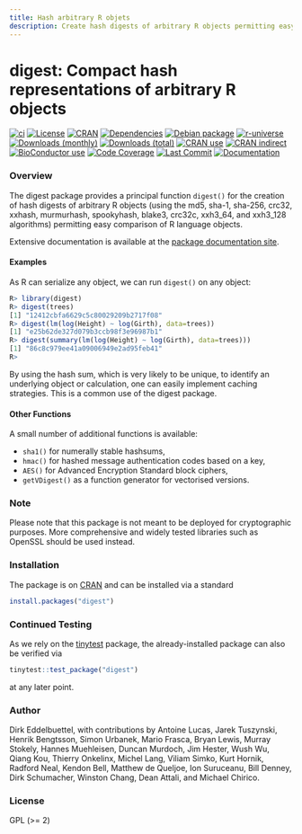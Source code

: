 ```yaml
---
title: Hash arbitrary R objets
description: Create hash digests of arbitrary R objects permitting easy comparison of R language objects.
---
```


# digest: Compact hash representations of arbitrary R objects

[![ci](https://github.com/eddelbuettel/digest/workflows/ci/badge.svg)](https://github.com/eddelbuettel/digest/actions?query=workflow%3Aci)
[![License](http://img.shields.io/badge/license-GPL%20%28%3E=%202%29-brightgreen.svg?style=flat)](http://www.gnu.org/licenses/gpl-2.0.html)
[![CRAN](https://www.r-pkg.org/badges/version/digest)](https://cran.r-project.org/package=digest)
[![Dependencies](https://tinyverse.netlify.app/badge/digest)](https://cran.r-project.org/package=digest)
[![Debian package](https://img.shields.io/debian/v/r-cran-digest/sid?color=green)](https://packages.debian.org/sid/r-cran-digest)
[![r-universe](https://eddelbuettel.r-universe.dev/badges/digest)](https://eddelbuettel.r-universe.dev/digest)
[![Downloads (monthly)](https://cranlogs.r-pkg.org/badges/digest?color=brightgreen)](https://www.r-pkg.org:443/pkg/digest)
[![Downloads (total)](https://cranlogs.r-pkg.org/badges/grand-total/digest?color=brightgreen)](https://www.r-pkg.org:443/pkg/digest)
[![CRAN use](https://jangorecki.gitlab.io/rdeps/digest/CRAN_usage.svg?sanitize=true)](https://cran.r-project.org/package=digest)
[![CRAN indirect](https://jangorecki.gitlab.io/rdeps/digest/indirect_usage.svg?sanitize=true)](https://cran.r-project.org/package=digest)
[![BioConductor use](https://jangorecki.gitlab.io/rdeps/digest/BioC_usage.svg?sanitize=true)](https://cran.r-project.org/package=digest)
[![Code Coverage](https://img.shields.io/codecov/c/github/eddelbuettel/digest/master.svg)](https://app.codecov.io/gh/eddelbuettel/digest)
[![Last Commit](https://img.shields.io/github/last-commit/eddelbuettel/digest)](https://github.com/eddelbuettel/digest)
[![Documentation](https://img.shields.io/badge/documentation-is_here-blue)](https://eddelbuettel.github.io/digest/)

<!-- Compact hash representations of arbitrary R objects -->

### Overview

The digest package provides a principal function `digest()` for the creation
of hash digests of arbitrary R objects (using the md5, sha-1, sha-256, crc32,
xxhash, murmurhash, spookyhash, blake3, crc32c, xxh3\_64, and xxh3\_128
algorithms) permitting easy comparison of R language objects.

Extensive documentation is available at the [package documentation site](https://eddelbuettel.github.io/digest/).

#### Examples

As R can serialize any object, we can run `digest()` on any object:

```r
R> library(digest)
R> digest(trees)
[1] "12412cbfa6629c5c80029209b2717f08"
R> digest(lm(log(Height) ~ log(Girth), data=trees))
[1] "e25b62de327d079b3ccb98f3e96987b1"
R> digest(summary(lm(log(Height) ~ log(Girth), data=trees)))
[1] "86c8c979ee41a09006949e2ad95feb41"
R>
```

By using the hash sum, which is very likely to be unique, to identify an
underlying object or calculation, one can easily implement caching strategies.
This is a common use of the digest package.

#### Other Functions

A small number of additional functions is available:

- `sha1()` for numerally stable hashsums,
- `hmac()` for hashed message authentication codes based on a key,
- `AES()` for Advanced Encryption Standard block ciphers,
- `getVDigest()` as a function generator for vectorised versions.

### Note

Please note that this package is not meant to be deployed for
cryptographic purposes. More comprehensive and widely tested
libraries such as OpenSSL should be used instead.

### Installation

The package is on [CRAN](https://cran.r-project.org) and can be installed
via a standard

```r
install.packages("digest")
```

### Continued Testing

As we rely on the [tinytest](https://cran.r-project.org/package=tinytest) package, the
already-installed package can also be verified via

```r
tinytest::test_package("digest")
```

at any later point.

### Author

Dirk Eddelbuettel, with contributions by Antoine Lucas, Jarek Tuszynski,
Henrik Bengtsson, Simon Urbanek, Mario Frasca, Bryan Lewis, Murray Stokely,
Hannes Muehleisen, Duncan Murdoch, Jim Hester, Wush Wu, Qiang Kou, Thierry
Onkelinx, Michel Lang, Viliam Simko, Kurt Hornik, Radford Neal, Kendon Bell,
Matthew de Queljoe, Ion Suruceanu, Bill Denney, Dirk Schumacher, Winston
Chang, Dean Attali, and Michael Chirico.

### License

GPL (>= 2)

